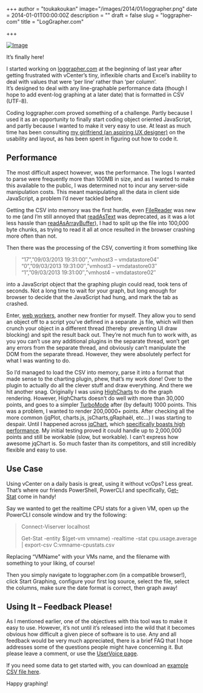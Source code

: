 +++
author = "toukakoukan"
image="/images/2014/01/loggrapher.png"
date = 2014-01-01T00:00:00Z
description = ""
draft = false
slug = "loggrapher-com"
title = "LogGrapher.com"

+++

[![Image](/images/2014/01/loggrapher.png)](/images/2014/01/loggrapher.png)

It’s finally here!

I started working on [loggrapher.com](http://loggrapher.com "www.loggrapher.com") at the beginning of last year after getting frustrated with vCenter’s tiny, inflexible charts and Excel’s inability to deal with values that were ‘per line’ rather than ‘per column’.  
 It’s designed to deal with any line-graphable performance data (though I hope to add event-log graphing at a later date) that is formatted in CSV (UTF-8).

Coding loggrapher.com proved something of a challenge. Partly because I used it as an opportunity to finally start coding object oriented JavaScript, and partly because I wanted to make it very easy to use. At least as much time has been consulting [my girlfriend (an aspiring UX designer)](http://daniellewerner.com/ "Danielle Werner - Aspiring UX designer") on the usability and layout, as has been spent in figuring out how to code it.


## Performance

The most difficult aspect however, was the performance. The logs I wanted to parse were frequently more than 100MB in size, and as I wanted to make this available to the public, I was determined not to incur any server-side manipulation costs. This meant manipulating all the data in client side JavaScript, a problem I’d never tackled before.

Getting the CSV into memory was the first hurdle, even [FileReader](https://developer.mozilla.org/en-US/docs/Web/API/FileReader) was new to me (and I’m still annoyed that [readAsText](https://developer.mozilla.org/en-US/docs/Web/API/FileReader.readAsText) was deprecated, as it was a lot less hassle than [readAsArrayBuffer](https://developer.mozilla.org/en-US/docs/Web/API/FileReader.readAsArrayBuffer)), I had to split up the file into 100,000 byte chunks, as trying to read it all at once resulted in the browser crashing more often than not.

Then there was the processing of the CSV, converting it from something like

> “17”,”09/03/2013 19:31:00″,”vmhost3 – vmdatastore04″  
>  “0”,”09/03/2013 19:31:00″,”vmhost3 – vmdatastore03″  
>  “1”,”09/03/2013 19:31:00″,”vmhost4 – vmdatastore02″

into a JavaScript object that the graphing plugin could read, took tens of seconds. Not a long time to wait for your graph, but long enough for browser to decide that the JavaScript had hung, and mark the tab as crashed.

Enter, [web workers](https://developer.mozilla.org/en-US/docs/Web/Guide/Performance/Using_web_workers "Web Workers"), another new frontier for myself. They allow you to send an object off to a script you’ve defined in a separate .js file, which will then crunch your object in a different thread (thereby  preventing UI draw blocking) and spit the result back out. They’re not much fun to work with, as you you can’t use any additional plugins in the separate thread, won’t get any errors from the separate thread, and obviously can’t manipulate the DOM from the separate thread. However, they were absolutely perfect for what I was wanting to do.

So I’d managed to load the CSV into memory, parse it into a format that made sense to the charting plugin, phew, that’s my work done! Over to the plugin to actually do all the clever stuff and draw everything. And there we hit another snag. Originally I was using [HighCharts](http://www.highcharts.com/ "HighCharts") to do the graph rendering. However, HighCharts doesn’t do well with more than 30,000 points, and goes to a simpler [TurboMode](http://api.highcharts.com/highcharts#plotOptions.line.turboThreshold "TurboThreshold") after (by default) 1000 points. This was a problem, I wanted to render 200,0000+ points. After checking all the more common (jqPlot, charts.js, jsCharts,gRaphaël, etc…) I was starting to despair. Until I happened across [jqChart](http://www.jqchart.com/ "jqChart"), which [specifically boasts high performance](http://www.jqchart.com/jquery/chart/ChartPerformance/LineChart "jqChart - High Performance Test"). My initial testing proved it could handle up to 2,000,000 points and still be workable (slow, but workable). I can’t express how awesome jqChart is. So much faster than its competitors, and still incredibly flexible and easy to use.


## Use Case

Using vCenter on a daily basis is great, using it without vcOps? Less great. That’s where our friends PowerShell, PowerCLI and specifically, G[et-Stat](https://www.vmware.com/support/developer/PowerCLI/PowerCLI55/html/Get-Stat.html "PowerCLI Get-Stat") come in handy!

Say we wanted to get the realtime CPU stats for a given VM, open up the PowerCLI console window and try the following:

> Connect-Viserver localhost
> 
> Get-Stat -entity $(get-vm vmname) -realtime -stat cpu.usage.average | export-csv C:vmname-cpustats.csv

Replacing “VMName” with your VMs name, and the filename with something to your liking, of course!

Then you simply navigate to loggrapher.com (in a compatible browser!), click Start Graphing, configure your first log source, select the file, select the columns, make sure the date format is correct, then graph away!


## Using It – Feedback Please!

As I mentioned earlier, one of the objectives with this tool was to make it easy to use. However, it’s not until it’s released into the wild that it becomes obvious how difficult a given piece of software is to use. Any and all feedback would be very much appreciated, there is a brief FAQ that I hope addresses some of the questions people might have concerning it. But please leave a comment, or use the [UserVoice page](https://loggrapher.uservoice.com "UserVoice - LogGrapher").

If you need some data to get started with, you can download an [example CSV file here](http://loggrapher.com/example.csv).

Happy graphing!

